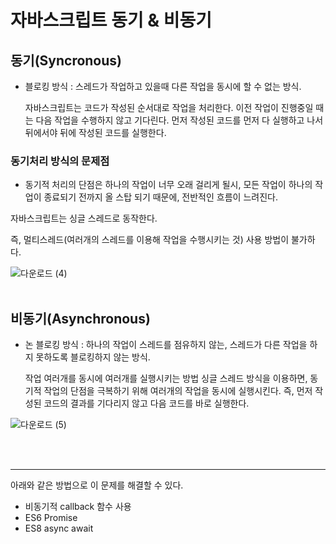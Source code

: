# 자바스크립트 동기 & 비동기

## 동기(Syncronous)

- 블로킹 방식 : 스레드가 작업하고 있을때 다른 작업을 동시에 할 수 없는 방식.

  자바스크립트는 코드가 작성된 순서대로 작업을 처리한다.
  이전 작업이 진행중일 때는 다음 작업을 수행하지 않고 기다린다.
  먼저 작성된 코드를 먼저 다 실행하고 나서 뒤에서야 뒤에 작성된 코드를 실행한다.

### 동기처리 방식의 문제점

- 동기적 처리의 단점은 하나의 작업이 너무 오래 걸리게 될시,
  모든 작업이 하나의 작업이 종료되기 전까지 올 스탑 되기 때문에, 전반적인 흐름이 느려진다.

자바스크립트는 싱글 스레드로 동작한다.

즉, 멀티스레드(여러개의 스레드를 이용해 작업을 수행시키는 것) 사용 방법이 불가하다.

![다운로드 (4)](https://user-images.githubusercontent.com/91517680/177902860-3d39c4f5-f27c-4f2e-820e-51d575ad4507.png)
</br>
</br>

## 비동기(Asynchronous)

- 논 블로킹 방식 : 하나의 작업이 스레드를 점유하지 않는,
  스레드가 다른 작업을 하지 못하도록 블로킹하지 않는 방식.

  작업 여러개를 동시에 여러개를 실행시키는 방법
  싱글 스레드 방식을 이용하면, 동기적 작업의 단점을 극복하기 위해 여러개의 작업을 동시에 실행시킨다.
  즉, 먼저 작성된 코드의 결과를 기다리지 않고 다음 코드를 바로 실행한다.

![다운로드 (5)](https://user-images.githubusercontent.com/91517680/177902879-b9e835c0-615d-4acc-a158-3e2e70c251a4.png)

</br>
</br>

---

아래와 같은 방법으로 이 문제를 해결할 수 있다.

- 비동기적 callback 함수 사용
- ES6 Promise
- ES8 async await
